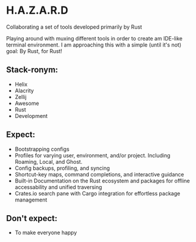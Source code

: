 # H.A.Z.A.R.D
Collaborating a set of tools developed primarily by Rust 

Playing around with muxing different tools in order to create am IDE-like terminal environment. I am approaching this with a simple (until it's not) goal: By Rust, for Rust!

## Stack-ronym: 
- Helix 
- Alacrity
- Zellij
- Awesome
- Rust
- Development

## Expect:
- Bootstrapping configs
- Profiles for varying user, environment, and/or project. Including Roaming, Local, and Ghost.  
- Config backups, profiling, and syncing
- Shortcut-key maps, command completions, and interactive guidance
- Built-in Documentation on the Rust ecosystem and packages for offline accessability and unified traversing
- Crates.io search pane with Cargo integration for effortless package management  

## Don't expect:
- To make everyone happy
